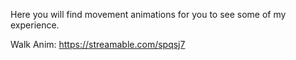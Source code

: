  Here you will find movement animations for you to see some of my experience.

Walk Anim: https://streamable.com/spqsj7
